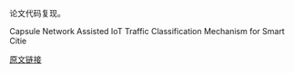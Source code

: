 论文代码复现。

Capsule Network Assisted IoT Traffic Classification Mechanism for Smart Citie

[原文链接](https://ieeexplore.ieee.org/abstract/document/8651277)
